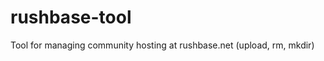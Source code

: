 rushbase-tool
=============

Tool for managing community hosting at rushbase.net (upload, rm, mkdir)
